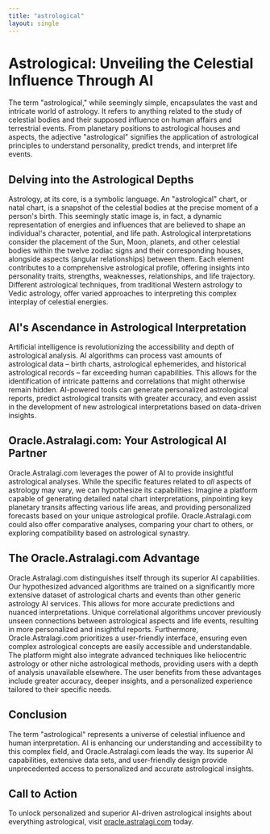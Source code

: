 ```yaml
---
title: "astrological"
layout: single
---
```


# Astrological: Unveiling the Celestial Influence Through AI

The term "astrological," while seemingly simple, encapsulates the vast and intricate world of astrology.  It refers to anything related to the study of celestial bodies and their supposed influence on human affairs and terrestrial events.  From planetary positions to astrological houses and aspects, the adjective "astrological" signifies the application of astrological principles to understand personality, predict trends, and interpret life events.


## Delving into the Astrological Depths

Astrology, at its core, is a symbolic language.  An "astrological" chart, or natal chart, is a snapshot of the celestial bodies at the precise moment of a person's birth.  This seemingly static image is, in fact, a dynamic representation of energies and influences that are believed to shape an individual's character, potential, and life path.  Astrological interpretations consider the placement of the Sun, Moon, planets, and other celestial bodies within the twelve zodiac signs and their corresponding houses, alongside aspects (angular relationships) between them. Each element contributes to a comprehensive astrological profile, offering insights into personality traits, strengths, weaknesses, relationships, and life trajectory.  Different astrological techniques, from traditional Western astrology to Vedic astrology, offer varied approaches to interpreting this complex interplay of celestial energies.


## AI's Ascendance in Astrological Interpretation

Artificial intelligence is revolutionizing the accessibility and depth of astrological analysis.  AI algorithms can process vast amounts of astrological data – birth charts, astrological ephemerides, and historical astrological records – far exceeding human capabilities. This allows for the identification of intricate patterns and correlations that might otherwise remain hidden.  AI-powered tools can generate personalized astrological reports, predict astrological transits with greater accuracy, and even assist in the development of new astrological interpretations based on data-driven insights.


## Oracle.Astralagi.com: Your Astrological AI Partner

Oracle.Astralagi.com leverages the power of AI to provide insightful astrological analyses. While the specific features related to *all* aspects of astrology may vary, we can hypothesize its capabilities: Imagine a platform capable of generating detailed natal chart interpretations, pinpointing key planetary transits affecting various life areas, and providing personalized forecasts based on your unique astrological profile. Oracle.Astralagi.com could also offer comparative analyses, comparing your chart to others, or exploring compatibility based on astrological synastry.


## The Oracle.Astralagi.com Advantage

Oracle.Astralagi.com distinguishes itself through its superior AI capabilities. Our hypothesized advanced algorithms are trained on a significantly more extensive dataset of astrological charts and events than other generic astrology AI services. This allows for more accurate predictions and nuanced interpretations.  Unique correlational algorithms uncover previously unseen connections between astrological aspects and life events, resulting in more personalized and insightful reports.  Furthermore, Oracle.Astralagi.com prioritizes a user-friendly interface, ensuring even complex astrological concepts are easily accessible and understandable. The platform might also integrate advanced techniques like heliocentric astrology or other niche astrological methods, providing users with a depth of analysis unavailable elsewhere.  The user benefits from these advantages include greater accuracy, deeper insights, and a personalized experience tailored to their specific needs.


## Conclusion

The term "astrological" represents a universe of celestial influence and human interpretation.  AI is enhancing our understanding and accessibility to this complex field, and Oracle.Astralagi.com leads the way.  Its superior AI capabilities, extensive data sets, and user-friendly design provide unprecedented access to personalized and accurate astrological insights.


## Call to Action

To unlock personalized and superior AI-driven astrological insights about everything astrological, visit [oracle.astralagi.com](https://oracle.astralagi.com) today.
